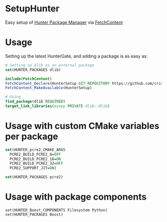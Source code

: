 # SetupHunter
Easy setup of [Hunter Package Manager](https://github.com/cpp-pm/hunter) via [FetchContent](https://cmake.org/cmake/help/latest/module/FetchContent.html)

# Usage

Setting up the latest HunterGate, and adding a package is as easy as:

```cmake
# Setting up dlib as an external package
set(HUNTER_PACKAGES dlib)

include(FetchContent)
FetchContent_Declare(HunterSetup GIT_REPOSITORY https://github.com/cristianadam/SetupHunter.git)
FetchContent_MakeAvailable(HunterSetup)

# Using 
find_package(dlib REQUIRED)
target_link_libraries(myapp PRIVATE dlib::dlib)
```

# Usage with custom CMake variables per package
```cmake
set(HUNTER_pcre2_CMAKE_ARGS
  PCRE2_BUILD_PCRE2_8=OFF
  PCRE2_BUILD_PCRE2_16=ON
  PCRE2_BUILD_PCRE2_32=OFF
  PCRE2_SUPPORT_JIT=ON)

set(HUNTER_PACKAGES pcre2)
```

# Usage with package components
```
set(HUNTER_Boost_COMPONENTS Filesystem Python)
set(HUNTER_PACKAGES Boost)
```
